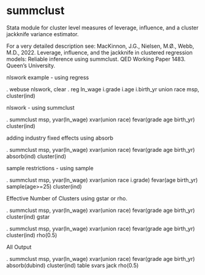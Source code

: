 # summclust
Stata module for cluster level measures of leverage, influence,  and a cluster jackknife variance estimator.

For a very detailed description see:
MacKinnon, J.G., Nielsen, M.Ø., Webb, M.D., 2022. Leverage, influence, and the jackknife
in clustered regression models: Reliable inference using summclust. QED Working Paper 1483. Queen’s University.    

nlswork example - using regress

  . webuse nlswork, clear
  . reg ln_wage i.grade i.age i.birth_yr union race msp, cluster(ind)

nlswork - using summclust

  . summclust msp, yvar(ln_wage) xvar(union race) fevar(grade age birth_yr) cluster(ind)

adding industry fixed effects using absorb

  . summclust msp, yvar(ln_wage) xvar(union race) fevar(grade age birth_yr) absorb(ind) cluster(ind)

sample restrictions - using sample

  . summclust msp, yvar(ln_wage) xvar(union race i.grade) fevar(age birth_yr) sample(age>=25)
            cluster(ind)

Effective Number of Clusters using gstar or rho.

  . summclust msp, yvar(ln_wage) xvar(union race) fevar(grade age birth_yr) cluster(ind) gstar

  . summclust msp, yvar(ln_wage) xvar(union race) fevar(grade age birth_yr) cluster(ind) rho(0.5)

All Output

  . summclust msp, yvar(ln_wage) xvar(union race) fevar(grade age birth_yr) absorb(dubind)
            cluster(ind) table svars jack rho(0.5)

